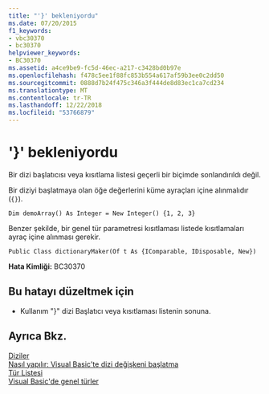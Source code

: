 ```yaml
---
title: "'}' bekleniyordu"
ms.date: 07/20/2015
f1_keywords:
- vbc30370
- bc30370
helpviewer_keywords:
- BC30370
ms.assetid: a4ce9be9-fc5d-46ec-a217-c3428bd0b97e
ms.openlocfilehash: f478c5ee1f88fc853b554a617af59b3ee0c2dd50
ms.sourcegitcommit: 0888d7b24f475c346a3f444de8d83ec1ca7cd234
ms.translationtype: MT
ms.contentlocale: tr-TR
ms.lasthandoff: 12/22/2018
ms.locfileid: "53766879"
---
```

# <a name="-expected"></a>'}' bekleniyordu
Bir dizi başlatıcısı veya kısıtlama listesi geçerli bir biçimde sonlandırıldı değil.  
  
 Bir diziyi başlatmaya olan öğe değerlerini küme ayraçları içine alınmalıdır (`{}`).  
  
```  
Dim demoArray() As Integer = New Integer() {1, 2, 3}   
```  
  
 Benzer şekilde, bir genel tür parametresi kısıtlaması listede kısıtlamaları ayraç içine alınması gerekir.  
  
```  
Public Class dictionaryMaker(Of t As {IComparable, IDisposable, New})   
```  
  
 **Hata Kimliği:** BC30370  
  
## <a name="to-correct-this-error"></a>Bu hatayı düzeltmek için  
  
-   Kullanım "}" dizi Başlatıcı veya kısıtlaması listenin sonuna.  
  
## <a name="see-also"></a>Ayrıca Bkz.  
 [Diziler](../../visual-basic/programming-guide/language-features/arrays/index.md)  
 [Nasıl yapılır: Visual Basic'te dizi değişkeni başlatma](../../visual-basic/programming-guide/language-features/arrays/how-to-initialize-an-array-variable.md)  
 [Tür Listesi](../../visual-basic/language-reference/statements/type-list.md)  
 [Visual Basic'de genel türler](../../visual-basic/programming-guide/language-features/data-types/generic-types.md)
